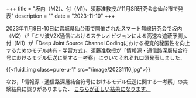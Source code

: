 +++
title = "坂内（M2）、付（M1）、須藤准教授が11月SR研究会@仙台市で発表"
description = ""
date = "2023-11-10"
+++

2023年11月9日-10日に宮城県仙台市で開催されたスマート無線研究会で坂内（M2）が「ミリ波V2X通信におけるステレオビジョンによる高速な遮蔽予測」、付（M1）が「Deep Joint Source Channel Codingにおける視覚的秘匿性を向上するためのモデル共有・学習方式」、須藤准教授が「情報源・通信路深層結合符号におけるモデル伝送に関する一考察」についてそれぞれ口頭発表しました．

{{<fluid_img class=pure-u-1" src="/image/20231110.jpg">}}

なお，「情報源・通信路深層結合符号におけるモデル伝送に関する一考察」の実験結果に誤りがありました．
[こちらが正しい結果になります．](https://ainet-lab.github.io/pdf/sr202311_corrections.pdf)